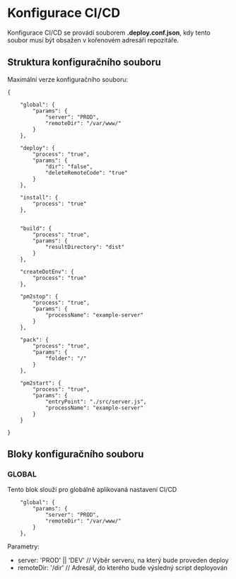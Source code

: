# Konfigurace CI/CD
Konfigurace CI/CD se provádí souborem **.deploy.conf.json**, kdy tento soubor musí být obsažen v kořenovém adresáři repozitáře.

## Struktura konfiguračního souboru

Maximální verze konfiguračního souboru:

```
{

    "global": {
        "params": {
            "server": "PROD",
            "remoteDir": "/var/www/"
        }
    },

    "deploy": {
        "process": "true",
        "params": {
            "dir": "false",
            "deleteRemoteCode": "true"
        }
    },

    "install": {
        "process": "true"
    },
    

    "build": {
        "process": "true",
        "params": {
            "resultDirectory": "dist"
        }
    },

    "createDotEnv": {
        "process": "true"
    },

    "pm2stop": {
        "process": "true",
        "params": {
            "processName": "example-server"
        }
    },

    "pack": {
        "process": "true",
        "params": {
            "folder": "/"
        }
    },

    "pm2start": {
        "process": "true",
        "params": {
            "entryPoint": "./src/server.js",
            "processName": "example-server"
        }
    }

}
```

## Bloky konfiguračního souboru

### GLOBAL

Tento blok slouží pro globálně aplikovaná nastavení CI/CD

```
    "global": {
        "params": {
            "server": "PROD",
            "remoteDir": "/var/www/"
        }
    },
```

Parametry:
* server: 'PROD' || 'DEV' // Výběr serveru, na který bude proveden deploy
* remoteDir: '/dir' // Adresář, do kterého bude výsledný script deployován


